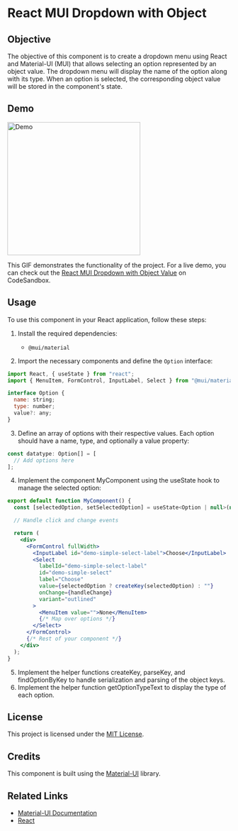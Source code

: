 # React MUI Dropdown with Object
## Objective
The objective of this component is to create a dropdown menu using React and Material-UI (MUI) that allows selecting an option represented by an object value. The dropdown menu will display the name of the option along with its type. When an option is selected, the corresponding object value will be stored in the component's state.

## Demo

<img src="dropdown.gif" alt="Demo" width="300px" />

This GIF demonstrates the functionality of the project.
For a live demo, you can check out the [React MUI Dropdown with Object Value](https://codesandbox.io/s/mui-dropdown-hpv47n?file=/demo.tsx:0-4078) on CodeSandbox.

## Usage

To use this component in your React application, follow these steps:

1. Install the required dependencies:
   - `@mui/material`

2. Import the necessary components and define the `Option` interface:

```jsx
import React, { useState } from "react";
import { MenuItem, FormControl, InputLabel, Select } from "@mui/material";

interface Option {
  name: string;
  type: number;
  value?: any;
}
```
3. Define an array of options with their respective values. Each option should have a name, type, and optionally a value property:

```jsx
const datatype: Option[] = [
  // Add options here
];
```
4. Implement the component MyComponent using the useState hook to manage the selected option:
```jsx
export default function MyComponent() {
  const [selectedOption, setSelectedOption] = useState<Option | null>(null);

  // Handle click and change events

  return (
    <div>
      <FormControl fullWidth>
        <InputLabel id="demo-simple-select-label">Choose</InputLabel>
        <Select
          labelId="demo-simple-select-label"
          id="demo-simple-select"
          label="Choose"
          value={selectedOption ? createKey(selectedOption) : ""}
          onChange={handleChange}
          variant="outlined"
        >
          <MenuItem value="">None</MenuItem>
          {/* Map over options */}
        </Select>
      </FormControl>
      {/* Rest of your component */}
    </div>
  );
}
```
5. Implement the helper functions createKey, parseKey, and findOptionByKey to handle serialization and parsing of the object keys.
6. Implement the helper function getOptionTypeText to display the type of each option.

## License

This project is licensed under the [MIT License](https://opensource.org/licenses/MIT).

## Credits

This component is built using the [Material-UI](https://mui.com/) library.

## Related Links

- [Material-UI Documentation](https://mui.com/)
- [React](https://reactjs.org/)
